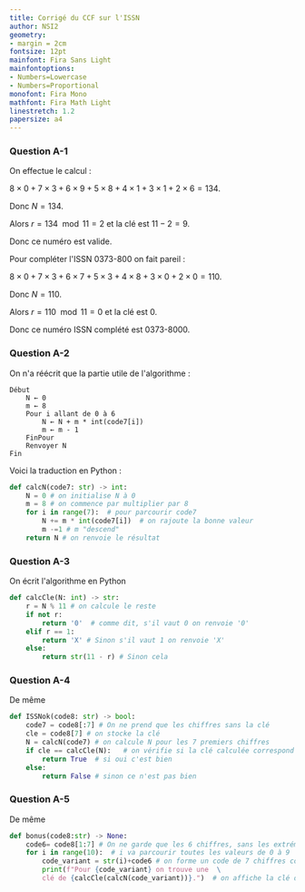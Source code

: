 ```yaml
---
title: Corrigé du CCF sur l'ISSN
author: NSI2
geometry:
- margin = 2cm
fontsize: 12pt
mainfont: Fira Sans Light
mainfontoptions:
- Numbers=Lowercase
- Numbers=Proportional
monofont: Fira Mono
mathfont: Fira Math Light
linestretch: 1.2
papersize: a4
---
```



### Question A-1

On effectue le calcul :

$8\times 0+7\times 3+6\times 9+5\times 8+4\times 1+3\times 1+2\times 6 = 134$.

Donc $N=134$. 

Alors $r=134\mod 11 = 2$ et la clé est $11-2=9$.

Donc ce numéro est valide.

Pour compléter l'ISSN 0373-800 on fait pareil :

$8\times 0+7\times 3+6\times 7+5\times 3+4\times 8+3\times 0+2\times 0 = 110$.

Donc $N=110$. 

Alors $r=110\mod 11 = 0$ et la clé est $0$.

Donc ce numéro ISSN complété est 0373-8000.

### Question A-2

On n'a réécrit que la partie utile de l'algorithme :

```
Début
    N ← 0
    m ← 8
    Pour i allant de 0 à 6
        N ← N + m * int(code7[i])
        m ← m - 1
    FinPour
    Renvoyer N
Fin
```

Voici la traduction en Python :

```python
def calcN(code7: str) -> int:
    N = 0 # on initialise N à 0
    m = 8 # on commence par multiplier par 8
    for i in range(7):  # pour parcourir code7
        N += m * int(code7[i])  # on rajoute la bonne valeur
        m -=1 # m "descend"
    return N # on renvoie le résultat
```


### Question A-3

On écrit l'algorithme en Python
```python
def calcCle(N: int) -> str:
    r = N % 11 # on calcule le reste
    if not r:
        return '0'  # comme dit, s'il vaut 0 on renvoie '0'
    elif r == 1:
        return 'X' # Sinon s'il vaut 1 on renvoie 'X'
    else:
        return str(11 - r) # Sinon cela
```
### Question A-4

De même

```python
def ISSNok(code8: str) -> bool:
    code7 = code8[:7] # On ne prend que les chiffres sans la clé
    cle = code8[7] # on stocke la clé
    N = calcN(code7) # on calcule N pour les 7 premiers chiffres
    if cle == calcCle(N):   # on vérifie si la clé calculée correspond
        return True  # si oui c'est bien
    else:
        return False # sinon ce n'est pas bien
```

### Question A-5

De même
```python
def bonus(code8:str) -> None:
    code6= code8[1:7] # On ne garde que les 6 chiffres, sans les extrémités 
    for i in range(10):  # i va parcourir toutes les valeurs de 0 à 9
        code_variant = str(i)+code6 # on forme un code de 7 chiffres commençant par i
        print(f"Pour {code_variant} on trouve une  \
        clé de {calcCle(calcN(code_variant))}.")  # on affiche la clé du code obtenu
```
